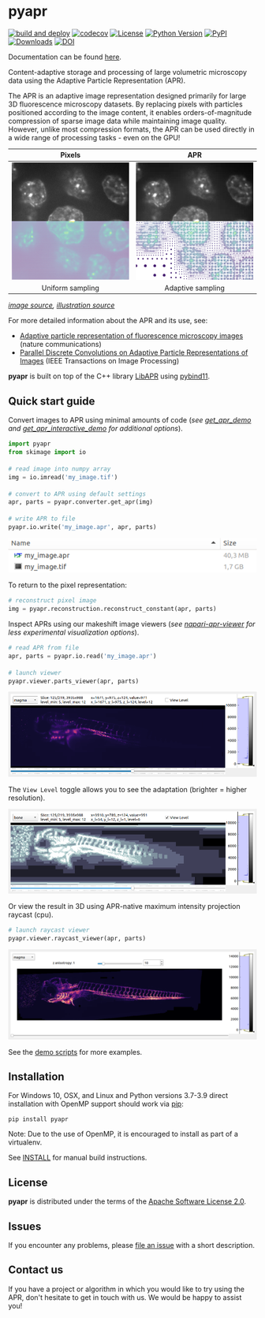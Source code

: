 # pyapr

[![build and deploy](https://github.com/AdaptiveParticles/pyapr/actions/workflows/build-deploy.yml/badge.svg)](https://github.com/AdaptiveParticles/pyapr/actions)
[![codecov](https://codecov.io/gh/AdaptiveParticles/pyapr/branch/develop/graph/badge.svg?token=DN63B1DMYK)](https://codecov.io/gh/AdaptiveParticles/pyapr)
[![License](https://img.shields.io/pypi/l/pyapr.svg?color=green)](https://raw.githubusercontent.com/AdaptiveParticles/pyapr/master/LICENSE)
[![Python Version](https://img.shields.io/pypi/pyversions/pyapr.svg?color=blue)]((https://python.org))
[![PyPI](https://img.shields.io/pypi/v/pyapr.svg?color=green)](https://pypi.org/project/pyapr/)
[![Downloads](https://static.pepy.tech/badge/pyapr)](https://pepy.tech/project/pyapr)
[![DOI](https://zenodo.org/badge/DOI/10.5281/zenodo.7304045.svg)](https://doi.org/10.5281/zenodo.7304045)

Documentation can be found [here](https://adaptiveparticles.github.io/pyapr/index.html).

Content-adaptive storage and processing of large volumetric microscopy data using the Adaptive Particle Representation (APR).

The APR is an adaptive image representation designed primarily for large 3D fluorescence microscopy datasets. By replacing pixels with particles positioned according to the image content, it enables orders-of-magnitude compression of sparse image data while maintaining image quality. However, unlike most compression formats, the APR can be used directly in a wide range of processing tasks - even on the GPU!

| Pixels | APR |
| :--: | :--: |
| ![img.png](./docs/images/pix_joined.png) | ![img.png](./docs/images/apr_joined.png) |
| Uniform sampling | Adaptive sampling |

*[image source](https://bbbc.broadinstitute.org/bbbc/BBBC032), 
[illustration source](https://ieeexplore.ieee.org/abstract/document/9796006)*


For more detailed information about the APR and its use, see:
- [Adaptive particle representation of fluorescence microscopy images](https://www.nature.com/articles/s41467-018-07390-9) (nature communications)
- [Parallel Discrete Convolutions on Adaptive Particle Representations of Images](https://ieeexplore.ieee.org/abstract/document/9796006) (IEEE Transactions on Image Processing)

**pyapr** is built on top of the C++ library [LibAPR] using [pybind11].

## Quick start guide

Convert images to APR using minimal amounts of code (*see [get_apr_demo](demo/get_apr_demo.py) and [get_apr_interactive_demo](demo/get_apr_interactive_demo.py) for additional options*).

```python
import pyapr
from skimage import io

# read image into numpy array
img = io.imread('my_image.tif')

# convert to APR using default settings
apr, parts = pyapr.converter.get_apr(img)

# write APR to file
pyapr.io.write('my_image.apr', apr, parts)
```

![img.png](./docs/images/apr_file.png)

To return to the pixel representation:
```python
# reconstruct pixel image
img = pyapr.reconstruction.reconstruct_constant(apr, parts)
```


Inspect APRs using our makeshift image viewers (*see [napari-apr-viewer] for less experimental visualization options*).

```python
# read APR from file
apr, parts = pyapr.io.read('my_image.apr')

# launch viewer
pyapr.viewer.parts_viewer(apr, parts)
```
![img.png](./docs/images/view_apr.png)

The `View Level` toggle allows you to see the adaptation (brighter = higher resolution).

![img.png](./docs/images/view_level.png)

Or view the result in 3D using APR-native maximum intensity projection raycast (cpu).
```python
# launch raycast viewer
pyapr.viewer.raycast_viewer(apr, parts)
```
![img.png](./docs/images/raycast.png)

See the [demo scripts] for more examples.

## Installation
For Windows 10, OSX, and Linux and Python versions 3.7-3.9 direct installation with OpenMP support should work via [pip]:
```
pip install pyapr
```
Note: Due to the use of OpenMP, it is encouraged to install as part of a virtualenv.

See [INSTALL] for manual build instructions.


## License

**pyapr** is distributed under the terms of the [Apache Software License 2.0].


## Issues

If you encounter any problems, please [file an issue] with a short description. 

## Contact us

If you have a project or algorithm in which you would like to try using the APR, don't hesitate to get
in touch with us. We would be happy to assist you!


[LibAPR]: https://github.com/AdaptiveParticles/LibAPR
[pybind11]: https://github.com/pybind/pybind11
[pip]: https://pypi.org/project/pip/
[INSTALL]: INSTALL.md
[demo scripts]: demo
[napari]: https://napari.org
[napari-apr-viewer]: https://github.com/AdaptiveParticles/napari-apr-viewer
[Apache Software License 2.0]: http://www.apache.org/licenses/LICENSE-2.0
[file an issue]: https://github.com/AdaptiveParticles/pyapr/issues
